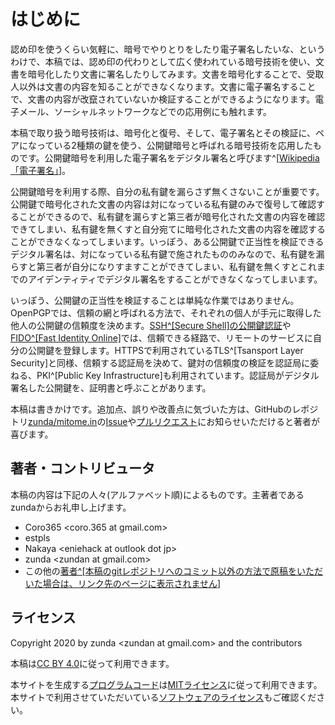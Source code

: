 # はじめに
認め印を使うくらい気軽に、暗号でやりとりをしたり電子署名したいな、というわけで、本稿では、認め印の代わりとして広く使われている暗号技術を使い、文書を暗号化したり文書に署名したりしてみます。文書を暗号化することで、受取人以外は文書の内容を知ることができなくなります。文書に電子署名することで、文書の内容が改竄されていないか検証することができるようになります。電子メール、ソーシャルネットワークなどでの応用例にも触れます。

本稿で取り扱う暗号技術は、暗号化と復号、そして、電子署名とその検証に、ペアになっている2種類の鍵を使う、公開鍵暗号と呼ばれる暗号技術を応用したものです。公開鍵暗号を利用した電子署名をデジタル署名と呼びます^[[Wikipedia「電子署名」](https://ja.wikipedia.org/wiki/%E9%9B%BB%E5%AD%90%E7%BD%B2%E5%90%8D)]。

公開鍵暗号を利用する際、自分の私有鍵を漏らさず無くさないことが重要です。公開鍵で暗号化された文書の内容は対になっている私有鍵のみで復号して確認することができるので、私有鍵を漏らすと第三者が暗号化された文書の内容を確認できてしまい、私有鍵を無くすと自分宛てに暗号化された文書の内容を確認することができなくなってしまいます。いっぽう、ある公開鍵で正当性を検証できるデジタル署名は、対になっている私有鍵で施されたもののみなので、私有鍵を漏らすと第三者が自分になりすますことができてしまい、私有鍵を無くすとこれまでのアイデンティティでデジタル署名をすることができなくなってしまいます。

いっぽう、公開鍵の正当性を検証することは単純な作業ではありません。OpenPGPでは、信頼の網と呼ばれる方法で、それぞれの個人が手元に取得した他人の公開鍵の信頼度を決めます。[SSH^[Secure Shell]の公開鍵認証](https://en.wikipedia.org/wiki/Secure_Shell#Authentication:_OpenSSH_key_management)や[FIDO^[Fast Identity Online]](https://fidoalliance.org/how-fido-works/)では、信頼できる経路で、リモートのサービスに自分の公開鍵を登録します。HTTPSで利用されているTLS^[Tsansport Layer Security]と同様、信頼する認証局を決めて、鍵対の信頼度の検証を認証局に委ねる、PKI^[Public Key Infrastructure]も利用されています。認証局がデジタル署名した公開鍵を、証明書と呼ぶことがあります。

本稿は書きかけです。追加点、誤りや改善点に気づいた方は、GitHubのレポジトリ[zunda/mitome.in](https://github.com/zunda/mitome.in)の[Issue](https://github.com/zunda/mitome.in/issues)や[プルリクエスト](https://github.com/zunda/mitome.in/pulls)にお知らせいただけると著者が喜びます。

## 著者・コントリビュータ
本稿の内容は下記の人々(アルファベット順)によるものです。主著者であるzundaからお礼申し上げます。

- Coro365 &lt;coro.365 at gmail.com&gt;
- estpls
- Nakaya &lt;eniehack at outlook dot jp&gt;
- zunda &lt;zundan at gmail.com&gt;
- この他の[著者^[本稿のgitレポジトリへのコミット以外の方法で原稿をいただいた場合は、リンク先のページに表示されません]](https://github.com/zunda/mitome.in/graphs/contributors)

## ライセンス
Copyright 2020 by zunda &lt;zundan at gmail.com&gt; and the contributors

本稿は[CC BY 4.0](https://creativecommons.org/licenses/by/4.0/deed.ja)に従って利用できます。

本サイトを生成する[プログラムコード](https://github.com/zunda/mitome.in)は[MITライセンス](https://github.com/zunda/mitome.in/blob/master/LICENSE)に従って利用できます。本サイトで利用させていただいている[ソフトウェアのライセンス](https://github.com/zunda/mitome.in/blob/master/LICENSES)もご確認ください。
